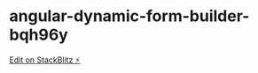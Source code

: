 # angular-dynamic-form-builder-bqh96y

[Edit on StackBlitz ⚡️](https://stackblitz.com/edit/angular-dynamic-form-builder-bqh96y)